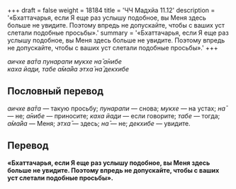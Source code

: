 +++
draft = false
weight = 18184
title = 'ЧЧ Мадхйа 11.12'
description = '«Бхаттачарья, если Я еще раз услышу подобное, вы Меня здесь больше не увидите. Поэтому впредь не допускайте, чтобы с ваших уст слетали подобные просьбы».'
summary = '«Бхаттачарья, если Я еще раз услышу подобное, вы Меня здесь больше не увидите. Поэтому впредь не допускайте, чтобы с ваших уст слетали подобные просьбы».'
+++

_аичхе ва̄та пунарапи мукхе на̄ а̄нибе  
каха йади, табе а̄ма̄йа этха̄ на̄ декхибе_

## Пословный перевод

_аичхе_ _ва̄та_ — такую просьбу; _пунарапи_ — снова; _мукхе_ — на устах; _на̄_ — не; _а̄нибе_ — приносите; _каха_ _йади_ — если говорите; _табе_ — тогда; _а̄ма̄йа_ — Меня; _этха̄_ — здесь; _на̄_ — не; _декхибе_ — увидите.

## Перевод

**«Бхаттачарья, если Я еще раз услышу подобное, вы Меня здесь больше не увидите. Поэтому впредь не допускайте, чтобы с ваших уст слетали подобные просьбы».**
